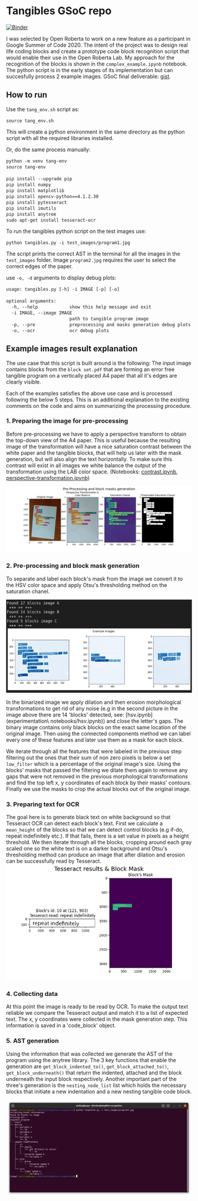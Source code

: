 # Tangibles GSoC repo

[![Binder](https://mybinder.org/badge_logo.svg)](https://mybinder.org/v2/gh/VasilisPoulos/tangibles-recognition/master)

I was selected by Open Roberta to work on a new feature as a participant in
Google Summer of Code 2020. The intent of the project was to
design real life coding blocks and create a prototype code block
recognition script that would enable their use in the Open Roberta Lab.
My approach for the recognition of the blocks is shown in the
`complex_example.ipynb` notebook. The python script is in the early
stages of its implementation but can succesfully process 2 example
images.
GSoC final deliverable: [gist](https://gist.github.com/VasilisPoulos/5176e80d0f8f4948e0549a58497d3b54).

## How to run

Use the `tang_env.sh` script as:

```shell
source tang_env.sh
```

This will create a python environment in the same directory as the python script
with all the required libraries installed.

Or, do the same process manually:

```shell
python -m venv tang-env
source tang-env

pip install --upgrade pip
pip install numpy
pip install matplotlib
pip install opencv-python==4.1.2.30
pip install pytesseract
pip install imutils
pip install anytree
sudo apt-get install tesseract-ocr
```

To run the tangibles python script on the test images use:

```shell
python tangibles.py -i test_images/program1.jpg
```

The script prints the correct AST in the terminal for all the images in the
`test_images` folder. Image `program2.jpg` requires the user to select the
correct edges of the paper.

use `-o, -d` arguments to display debug plots:

```shell
usage: tangibles.py [-h] -i IMAGE [-p] [-o]

optional arguments:
  -h, --help            show this help message and exit
  -i IMAGE, --image IMAGE
                        path to tangible program image
  -p, --pre             preprocessing and masks generation debug plots
  -o, --ocr             ocr debug plots
```

## Example images result explanation

The use case that this script is built around is the following: The input image contains
blocks from the `block set.pdf` that are forming an error free tangible program on a vertically
placed A4 paper that all it's edges are clearly visible.

Each of the examples satisfies the above use case and is processed following the below 5 steps.
This is an additional explanation to the existing comments on the code and aims on summarizing 
the processing procedure.

### 1. Preparing the image for pre-processing

Before pre-processing we have to apply a perspective transform to
obtain the top-down view of the A4 paper. This is useful because
the resulting image of the transformation will have a nice
saturation contrast between the white paper and the tangible
blocks, that will help us later with the mask generation, but will
also align the text horizontally. To make sure this contrast will exist
in all images we white balance the output of the transformation using
the LAB color space. (Notebooks: [contrast.ipynb](https://github.com/VasilisPoulos/tangibles-recognition/blob/master/experimentation%20notebooks/contrast.ipynb),
[perspective-transformation.ipynb](https://github.com/VasilisPoulos/tangibles-recognition/blob/master/experimentation%20notebooks/perspective-transformation.ipynb))

![pre-processing](test_images/readme_images/Figure_1.png)

### 2. Pre-processing and block mask generation

To separate and label each block's mask from the image we convert it to
the HSV color space and apply Otsu's thresholding method on the
saturation chanel.

![s-thresholding](test_images/readme_images/Figure_2.png)

In the binarized image we apply dilation and then erosion morphological
transformations to get rid of any noise (e.g in
the second picture in the image above there are 14 'blocks' detected, see: 
[hsv.ipynb](experimentation\ notebooks/hsv.ipynb)) and
close the letter's gaps. The binary image
contains only black blocks on the exact same location of the
original image. Then using the connected components
method we can label every one of these features and later use
them as a mask for each block.

We iterate through all the features that were labeled in the previous
step filtering out the ones that their sum of non zero pixels is below
a set `low_filter` which is a percentage of the original image's size. Using the
blocks' masks that passed the filtering we dilate them again to remove
any gaps that were not removed in the previous morphological
transformations and find the top left x, y coordinates of each block by
their masks' contours. Finally we use the masks to crop the actual blocks
out of the original image.

### 3. Preparing text for OCR

The goal here is to generate black text on white background so that Tesseract OCR can detect each
block's text. First we calculate a `mean_height` of the blocks so that we can detect control
blocks (e.g if-do, repeat indefinitely etc.). If that fails, there is a set value in pixels as a height threshold. We then iterate
through all the blocks, cropping around each gray scaled one so the white text is on a darker
background and Otsu's thresholding method can produce an image that after dilation and
erosion can be successfully read by Tesseract.
![OCR](test_images/readme_images/Figure_3.png)

### 4. Collecting data

At this point the image is ready to be read by OCR. To make the output text
reliable we compare the Tesseract output and match it to a list of
expected text. The x, y coordinates were collected in the mask generation step.
This information is saved in a 'code_block' object.

### 5. AST generation

Using the information that was collected we generate the AST of the
program using the anytree library. The 3 key functions that enable the generation are
`get_block_indented_to()`, `get_block_attached_to()`, `get_block_underneath()` that
return the indented, attached and the block underneath the input block respectively.
Another important part of the three's generation is the `nesting_node_list` list which
holds the necessary blocks that initiate a new indentation and a new nesting tangible
code block.

![result](test_images/readme_images/Figure_4.png)
